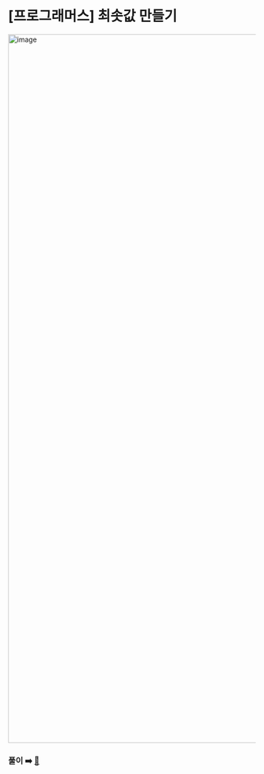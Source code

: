 # [프로그래머스] 최솟값 만들기

<img width="1440" alt="image" src="https://user-images.githubusercontent.com/45463495/178956345-f3f39820-f1cf-4b8b-8618-06597c7e1101.png">

### 풀이 ➡️ [🔗](https://seongho96.tistory.com/91)